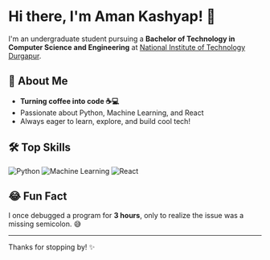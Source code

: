 # Hi there, I'm Aman Kashyap! 👋

I'm an undergraduate student pursuing a **Bachelor of Technology in Computer Science and Engineering** at [National Institute of Technology Durgapur](https://nitdgp.ac.in/).

## 🚀 About Me
- **Turning coffee into code ☕💻**
- Passionate about Python, Machine Learning, and React
- Always eager to learn, explore, and build cool tech!

## 🛠️ Top Skills
![Python](https://img.shields.io/badge/-Python-3776AB?style=flat-square&logo=python&logoColor=white)
![Machine Learning](https://img.shields.io/badge/-Machine%20Learning-0076b6?style=flat-square)
![React](https://img.shields.io/badge/-React-61DAFB?style=flat-square&logo=react&logoColor=black)

## 😂 Fun Fact
I once debugged a program for **3 hours**, only to realize the issue was a missing semicolon. 😅

---

<!-- You can add your social links here -->
<!-- 
[![LinkedIn](https://img.shields.io/badge/-LinkedIn-blue?style=flat-square&logo=Linkedin&logoColor=white)](your-linkedin-url)
[![Twitter](https://img.shields.io/badge/-Twitter-1DA1F2?style=flat-square&logo=twitter&logoColor=white)](your-twitter-url)
[![Website](https://img.shields.io/badge/-Portfolio-black?style=flat-square&logo=github&logoColor=white)](your-website-url)
-->

Thanks for stopping by! ✨
